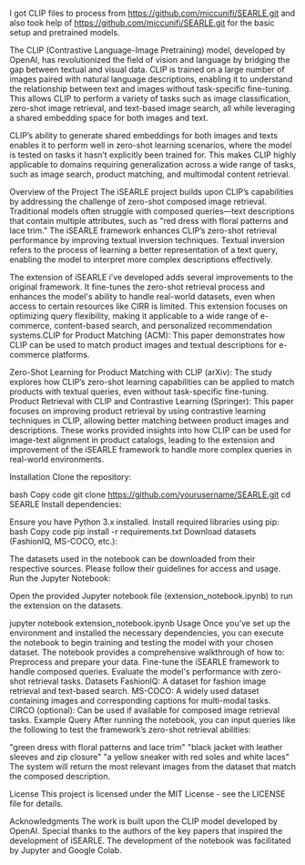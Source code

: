 I got CLIP files to process from https://github.com/miccunifi/SEARLE.git and also took help of https://github.com/miccunifi/SEARLE.git for the basic setup and pretrained models.

The CLIP (Contrastive Language-Image Pretraining) model, developed by OpenAI, has revolutionized the field of vision and language by bridging the gap between textual and visual data. CLIP is trained on a large number of images paired with natural language descriptions, enabling it to understand the relationship between text and images without task-specific fine-tuning. This allows CLIP to perform a variety of tasks such as image classification, zero-shot image retrieval, and text-based image search, all while leveraging a shared embedding space for both images and text.

CLIP’s ability to generate shared embeddings for both images and texts enables it to perform well in zero-shot learning scenarios, where the model is tested on tasks it hasn’t explicitly been trained for. This makes CLIP highly applicable to domains requiring generalization across a wide range of tasks, such as image search, product matching, and multimodal content retrieval.

Overview of the Project
The iSEARLE project builds upon CLIP’s capabilities by addressing the challenge of zero-shot composed image retrieval. Traditional models often struggle with composed queries—text descriptions that contain multiple attributes, such as "red dress with floral patterns and lace trim." The iSEARLE framework enhances CLIP’s zero-shot retrieval performance by improving textual inversion techniques. Textual inversion refers to the process of learning a better representation of a text query, enabling the model to interpret more complex descriptions effectively.

The extension of iSEARLE i’ve developed adds several improvements to the original framework. It fine-tunes the zero-shot retrieval process and enhances the model's ability to handle real-world datasets, even when access to certain resources like CIRR is limited. This extension focuses on optimizing query flexibility, making it applicable to a wide range of e-commerce, content-based search, and personalized recommendation systems.CLIP for Product Matching (ACM): This paper demonstrates how CLIP can be used to match product images and textual descriptions for e-commerce platforms.

Zero-Shot Learning for Product Matching with CLIP (arXiv): The study explores how CLIP’s zero-shot learning capabilities can be applied to match products with textual queries, even without task-specific fine-tuning.
Product Retrieval with CLIP and Contrastive Learning (Springer): This paper focuses on improving product retrieval by using contrastive learning techniques in CLIP, allowing better matching between product images and descriptions.
These works provided insights into how CLIP can be used for image-text alignment in product catalogs, leading to the extension and improvement of the iSEARLE framework to handle more complex queries in real-world environments.

Installation
Clone the repository:

bash
Copy code
git clone https://github.com/yourusername/SEARLE.git
cd SEARLE
Install dependencies:

Ensure you have Python 3.x installed.
Install required libraries using pip:
bash
Copy code
pip install -r requirements.txt
Download datasets (FashionIQ, MS-COCO, etc.):

The datasets used in the notebook can be downloaded from their respective sources. Please follow their guidelines for access and usage.
Run the Jupyter Notebook:

Open the provided Jupyter notebook file (extension_notebook.ipynb) to run the extension on the datasets.

jupyter notebook extension_notebook.ipynb
Usage
Once you’ve set up the environment and installed the necessary dependencies, you can execute the notebook to begin training and testing the model with your chosen dataset. The notebook provides a comprehensive walkthrough of how to:
Preprocess and prepare your data.
Fine-tune the iSEARLE framework to handle composed queries.
Evaluate the model's performance with zero-shot retrieval tasks.
Datasets
FashionIQ: A dataset for fashion image retrieval and text-based search.
MS-COCO: A widely used dataset containing images and corresponding captions for multi-modal tasks.
CIRCO (optional): Can be used if available for composed image retrieval tasks.
Example Query
After running the notebook, you can input queries like the following to test the framework’s zero-shot retrieval abilities:

"green dress with floral patterns and lace trim"
"black jacket with leather sleeves and zip closure"
"a yellow sneaker with red soles and white laces"
The system will return the most relevant images from the dataset that match the composed description.


License
This project is licensed under the MIT License - see the LICENSE file for details.

Acknowledgments
The work is built upon the CLIP model developed by OpenAI.
Special thanks to the authors of the key papers that inspired the development of iSEARLE.
The development of the notebook was facilitated by Jupyter and Google Colab.

